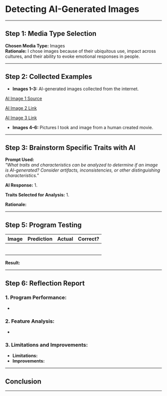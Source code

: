 # Detecting AI-Generated Images

---

## Step 1: Media Type Selection

**Chosen Media Type:** Images  
**Rationale:** I chose images because of their ubiquitous use, impact across cultures, and their ability to evoke emotional responses in people.

---

## Step 2: Collected Examples

- **Images 1–3:** AI-generated images collected from the internet.

[AI Image 1 Source](https://thispersondoesnotexist.com/)

[AI Image 2 Link](https://designer.microsoft.com/editor?appliedPrompt=Claymation+style+%5Bboy+with+a+diverse+background%5D+with+a+%5Bhappy+grin%5D%2C+wearing+a+%5Bstriped%2C+button-up+shirt%5D+with+the+name+%5B%22Kian%22%5D+and+%5Bdark+brown%5D+eyes+and+%5Bdark+black+hair+in+a+short+style%5D.+Holding+a+%5Bskateboard%5D+with+%5Bskatepark%5D+in+the+background.+Fashion%2C+text+3D+rendering%2C+typography%2C+illustration%2C+painting%2C+photo%2C+poster%2C+3d+render.+)

[AI Image 3 Link](https://openart.ai/community/O30pSCGraaFKfiKBaJDk)

- **Images 4–6:** Pictures I took and image from a human created movie.
---

## Step 3: Brainstorm Specific Traits with AI

**Prompt Used:**  
*"What traits and characteristics can be analyzed to determine if an image is AI-generated? Consider artifacts, inconsistencies, or other distinguishing characteristics."*

**AI Response:**
1. 

**Traits Selected for Analysis:**
1. 

**Rationale:** 

---

## Step 5: Program Testing

| **Image** | **Prediction**     | **Actual**          | **Correct?** |
|-----------|--------------------|---------------------|--------------|
|   |       |        |          |
|   |      |     |          |
|    |       |        |          |
|    |     |     |           |
|    |    |     |     |
|   |    |      |          |

**Result:** 

---

## Step 6: Reflection Report

### 1. Program Performance:
- 

### 2. Feature Analysis:
-

### 3. Limitations and Improvements:
- **Limitations:** 
- **Improvements:** 

---

## Conclusion



---
